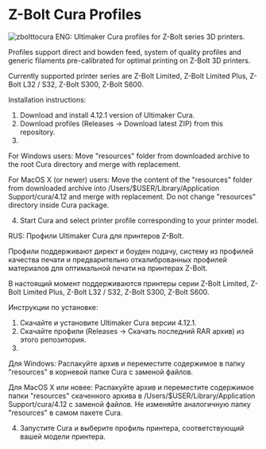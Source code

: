 # Z-Bolt Cura Profiles
![zbolttocura](https://user-images.githubusercontent.com/46354385/124946504-c04be100-e017-11eb-830b-d3c2a7489968.png)
ENG:
Ultimaker Cura profiles for Z-Bolt series 3D printers.

Profiles support direct and bowden feed, system of quality profiles and generic filaments pre-calibrated for optimal printing on Z-Bolt 3D printers.

Currently supported printer series are Z-Bolt Limited, Z-Bolt Limited Plus, Z-Bolt L32 / S32, Z-Bolt S300, Z-Bolt S600.

Installation instructions:
1. Download and install 4.12.1 version of Ultimaker Cura.
2. Download profiles (Releases -> Download latest ZIP) from this repository.
3. 
For Windows users:
Move "resources" folder from downloaded archive to the root Cura directory and merge with replacement.

For MacOS X (or newer) users:
Move the content of the "resources" folder from downloaded archive into /Users/$USER/Library/Application Support/cura/4.12 and merge with replacement.
Do not change "resources" directory inside Cura package.

4. Start Cura and select printer profile corresponding to your printer model.

RUS:
Профили Ultimaker Cura для принтеров Z-Bolt.

Профили поддерживают директ и боуден подачу, систему из профилей качества печати и предварительно откалиброванных профилей материалов для оптимальной печати на принтерах Z-Bolt.

В настоящий момент поддерживаются принтеры серии Z-Bolt Limited, Z-Bolt Limited Plus, Z-Bolt L32 / S32, Z-Bolt S300, Z-Bolt S600.

Инструкции по установке:
1. Скачайте и установите Ultimaker Cura версии 4.12.1.
2. Скачайте профили (Releases -> Скачать последний RAR архив) из этого репозитория.
3. 
Для Windows:
Распакуйте архив и переместите содержимое в папку "resources" в корневой папке Cura с заменой файлов.

Для MacOS X или новее:
Распакуйте архив и переместите содержимое папки "resources" скаченного архива в /Users/$USER/Library/Application Support/cura/4.12 с заменой файлов.
Не изменяйте аналогичную папку "resources" в самом пакете Cura.

4. Запустите Cura и выберите профиль принтера, соответствующий вашей модели принтера.
